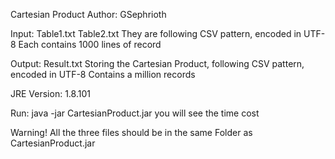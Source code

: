 Cartesian Product
Author: GSephrioth

Input: Table1.txt Table2.txt
	They are following CSV pattern, encoded in UTF-8
	Each contains 1000 lines of record
	
Output: Result.txt
	Storing the Cartesian Product, following CSV pattern, encoded in UTF-8
	Contains a million records

JRE Version: 1.8.101

Run: java -jar CartesianProduct.jar
	you will see the time cost

Warning!
All the three files should be in the same Folder as CartesianProduct.jar